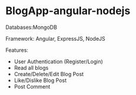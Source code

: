 # BlogApp-angular-nodejs
Databases:MongoDB  

Framework: Angular, ExpressJS, NodeJS  

Features:
- User Authentication (Register/Login)
- Read all blogs
- Create/Delete/Edit Blog Post
- Like/Dislike Blog Post
-  Post Comment
